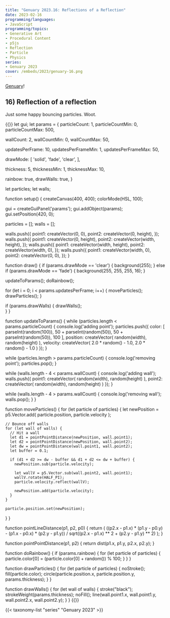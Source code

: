 ```yaml
---
title: "Genuary 2023.16: Reflections of a Reflection"
date: 2023-02-16
programming/languages:
- JavaScript
programming/topics:
- Generative Art
- Procedural Content
- p5js
- Reflection
- Particle
- Physics
series:
- Genuary 2023
cover: /embeds/2023/genuary-16.png
---
```

[Genuary](https://genuary.art/)! 

## 16) Reflection of a reflection

<!--more-->

Just some happy bouncing particles. Woot. 

{{<p5js width="600" height="420">}}
let gui;
let params = {
  particleCount: 1,
  particleCountMin: 0,
  particleCountMax: 500,
  
  wallCount: 2,
  wallCountMin: 0,
  wallCountMax: 50,
  
  updatesPerFrame: 10,
  updatesPerFrameMin: 1,
  updatesPerFrameMax: 50,
  
  drawMode: [
    'solid',
    'fade',
    'clear',
  ],
  
  thickness: 5,
  thicknessMin: 1,
  thicknessMax: 10,
  
  rainbow: true,
  drawWalls: true,
}

let particles;
let walls;

function setup() {
  createCanvas(400, 400);
  colorMode(HSL, 100);
  
  gui = createGuiPanel('params');
  gui.addObject(params);
  gui.setPosition(420, 0);
  
  particles = [];
  walls = [];
  
  walls.push({
    point1: createVector(0, 0),
    point2: createVector(0, height),
  });
  walls.push({
    point1: createVector(0, height),
    point2: createVector(width, height),
  });
  walls.push({
    point1: createVector(width, height),
    point2: createVector(width, 0),
  });
  walls.push({
    point1: createVector(width, 0),
    point2: createVector(0, 0),
  });
}

function draw() {
  if (params.drawMode == 'clear') {
    background(255);
  } else if (params.drawMode == 'fade') {
    background(255, 255, 255, 16);
  }
  
  updateToParams();
  doRainbow();
  
  for (let i = 0; i < params.updatesPerFrame; i++) {
    moveParticles();
    drawParticles();
  }
  
  if (params.drawWalls) {
    drawWalls();  
  }
}

function updateToParams() {
  while (particles.length < params.particleCount) {
    console.log('adding point');
    particles.push({
      color: [
        parseInt(random(100)),
        50 + parseInt(random(50)),
        50 + parseInt(random(50)),
        100
      ],
      position: createVector(
        random(width),
        random(height)
      ),
      velocity: createVector(
        2.0 * random() - 1.0,
        2.0 * random() - 1.0
      )
    });
  }
  
  while (particles.length > params.particleCount) {
    console.log('removing point');
    particles.pop();
  }

  while (walls.length - 4  < params.wallCount) {
    console.log('adding wall');
    walls.push({
      point1: createVector(
        random(width),
        random(height)
      ), 
      point2: createVector(
        random(width),
        random(height)
      )
    });
  }
  
  while (walls.length - 4 > params.wallCount) {
    console.log('removing wall');
    walls.pop();
  }
}

function moveParticles() {
  for (let particle of particles) {
    let newPosition = p5.Vector.add(
      particle.position,
      particle.velocity
    );
    
    // Bounce off walls
    for (let wall of walls) {
      // Hit a wall
      let d1 = pointPointDistance(newPosition, wall.point1);
      let d2 = pointPointDistance(newPosition, wall.point2);
      let dw = pointPointDistance(wall.point1, wall.point2);
      let buffer = 0.1;

      if (d1 + d2 >= dw - buffer && d1 + d2 <= dw + buffer) {
        newPosition.sub(particle.velocity);
        
        let wallV = p5.Vector.sub(wall.point2, wall.point1);
        wallV.rotate(HALF_PI);
        particle.velocity.reflect(wallV);

        newPosition.add(particle.velocity);
      }      
    }
   
    particle.position.set(newPosition);
  }
}

function pointLineDistance(p1, p2, p0) {
  return (
    ((p2.x - p1.x) * (p1.y - p0.y) - (p1.x - p0.x) * (p2.y - p1.y))
    /
    sqrt((p2.x - p1.x) ** 2 + (p2.y - p1.y) ** 2)
  );
}

function pointPointDistance(p1, p2) {
  return dist(p1.x, p1.y, p2.x, p2.y);
}

function doRainbow() {
  if (params.rainbow) {
    for (let particle of particles) {
      particle.color[0] = (particle.color[0] + random()) % 100;
    }
  }
}

function drawParticles() {
  for (let particle of particles) {
    noStroke();
    fill(particle.color);
    circle(particle.position.x, particle.position.y, params.thickness);
  }
}

function drawWalls() {
  for (let wall of walls) {
    stroke("black");
    strokeWeight(params.thickness);
    noFill();
    line(wall.point1.x, wall.point1.y, wall.point2.x, wall.point2.y);
  }
}
{{</p5js>}}

{{< taxonomy-list "series" "Genuary 2023" >}}
